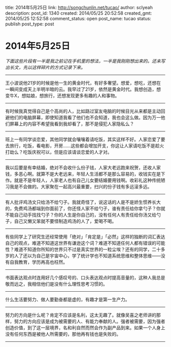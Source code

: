 title: 2014年5月25日
link: http://songchunlin.net/tucao/
author: sclyeah
description: 
post_id: 1340
created: 2014/05/25 20:52:58
created_gmt: 2014/05/25 12:52:58
comment_status: open
post_name: tucao
status: publish
post_type: post

# 2014年5月25日

_下面这些片段有一半是我之前记在手机里的想法，一半是我刚刚想出来的。还未写出长文，先以这样碎片的方式记录下来。_

* * *

王小波说他21岁的时候是他一生的黄金时代，有好多奢望。想爱，想吃，还想在一瞬间变成天上半明半暗的云。我早过了21岁，依然是黄金时代。我想创造，想变牛X，想姑娘，想旅行，还想发现更多有趣的人和事物。 

* * *

有时候我真觉得自己是个高尚的人，比如路过室友电脑的时候目光从来都是主动回避他们的电脑屏幕，即使知道我看了他们也不会知道，我也会这么做。因为万一他们屏幕上的内容不希望我看到我却看了，那不是侵犯人家隐私么？ 

* * *

班上一有同学谈恋爱，其他同学就会嚷嚷着请吃饭，其实这样不好。人家恋爱了要去旅行，吃饭，看电影，开房……这些都会增加开支，你这让人家请吃饭不是趁火打劫么？吃饭庆祝可以，但是应该请谈恋爱的人才对。 

* * *

我以后要是有幸结婚，绝对不会收什么份子钱，人家大老远跑来祝贺，还收人家钱，多恶心啊。就算不是大老远来，年轻人生活都不是那么容易的，收钱实在是下作。就是不是年轻人，人家老人也有自己儿女要结婚要用钱啊。收彩礼这种传统陋习我是不会做的。大家聚在一起高兴最重要，扫兴的份子钱有多远滚多远。 

* * *

有人批评鸡汤文只给汤不给勺子。我就奇怪了，说这话的人是不是娇生惯养长大的，免费鸡汤都端到你面前了，你还怪人家不给勺子，谁有责任给你拿勺子？你就不能自己动手找找勺子？你的人生是你自己的，没有任何人有责任给你汤又给勺子，自己又懒又笨就不要怪制造鸡汤的人了，爱喝不喝。 

* * *

有些同学上了研究生还经常使用「绝对」「肯定是」「必然」这样的独断的词汇表达自己的观点，难道不知道这世界有谦逊这个词？难道不知道任何人都有错误的可能性？难道不知道你所知的世界只不过是真实世界的一粒尘埃？还有的同学，二十多岁的人了还以为自己是宇宙中心，学了统计学也不知道系统思维和整体思维——没有自我教育，学历再高也枉然。 

* * *

书面表达观点时连用好几个感叹号的、口头表达观点时提高音量的，这种人我总是敬而远之，我相信他们是没有什么理性思考习惯的。 

* * *

什么生活要努力、做人要勤奋都是虚的，有趣才是第一生产力。 

* * *

努力的方向是什么呢？肯定不应该是名利，这太无趣了。就像吴喜之老师讲的那样，努力的方向应该是成为被需要的人、有能力奉献的人。强者被需要，因为强者创造价值，到了这一层境界，名和利自然而然会作为副产品到来。如果一个人身上没有任何东西是被他人所需要的，那他再有钱也是失败的。 

* * *